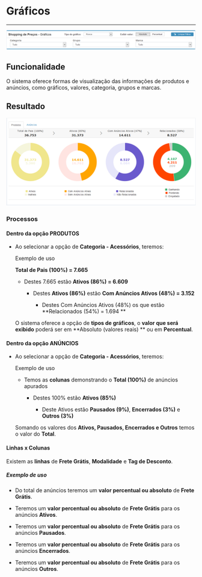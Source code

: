 # Gráficos

---

![](/assets/SDP01.png)

## Funcionalidade

O sistema oferece formas de visualização das informações de produtos e anúncios, como gráficos, valores, categoria, grupos e marcas.

## Resultado

![](/assets/SDP02.png)

### Processos

#### Dentro da opção PRODUTOS

* Ao selecionar a opção de **Categoria - Acessórios**, teremos:

	Exemplo de uso
	
	**Total de Pais (100%) = 7.665**

	* Destes 7.665 estão **Ativos (86%) = 6.609**

		* Destes **Ativos (86%)** estão **Com Anúncios Ativos (48%) = 3.152**

			* Destes Com Anúncios Ativos (48%) os que estão **Relacionados (54%) = 1.694 **

	O sistema oferece a opção de **tipos de gráficos**, o **valor que será exibido** poderá ser em **Absoluto (valores reais) ** ou em **Percentual**.

#### Dentro da opção ANÚNCIOS

* Ao selecionar a opção de **Categoria - Acessórios**, teremos:

	Exemplo de uso

	* Temos as **colunas** demonstrando o **Total (100%)** de anúncios apurados

		* Destes 100% estão **Ativos (85%)**

			* Deste Ativos estão **Pausados (9%)**, **Encerrados (3%)** e **Outros (3%)**
	
	Somando os valores dos **Ativos, Pausados, Encerrados e Outros** temos o valor do **Total**.

#### Linhas x Colunas

Existem as **linhas** de **Frete Grátis**, **Modalidade** e **Tag de Desconto**.

##### Exemplo de uso

* Do total de anúncios teremos um **valor percentual ou absoluto** de **Frete Grátis**.

* Teremos um **valor percentual ou absoluto** de **Frete Grátis** para os anúncios **Ativos**.

* Teremos um **valor percentual ou absoluto** de **Frete Grátis** para os anúncios **Pausados**.

* Teremos um **valor percentual ou absoluto** de **Frete Grátis** para os anúncios **Encerrados**.

* Teremos um **valor percentual ou absoluto** de **Frete Grátis** para os anúncios **Outros**.


